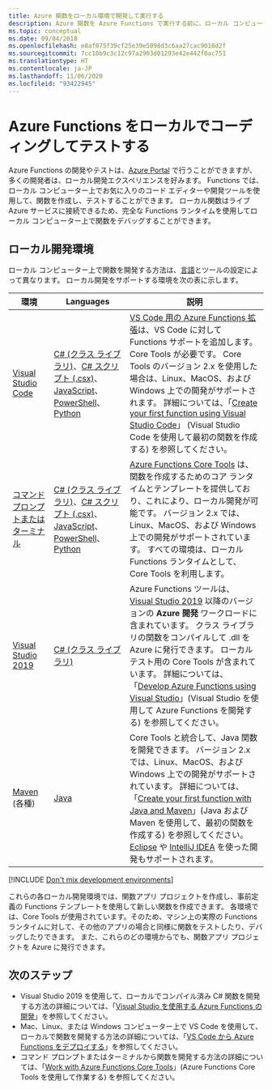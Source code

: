 ```yaml
---
title: Azure 関数をローカル環境で開発して実行する
description: Azure 関数を Azure Functions で実行する前に、ローカル コンピューターでコーディングしてテストする方法について説明します。
ms.topic: conceptual
ms.date: 09/04/2018
ms.openlocfilehash: e8af075f39cf25e39e5098d3c6aa27cac9018d2f
ms.sourcegitcommit: 7cc10b9c3c12c97a2903d01293e42e442f8ac751
ms.translationtype: HT
ms.contentlocale: ja-JP
ms.lasthandoff: 11/06/2020
ms.locfileid: "93422945"
---
```

# <a name="code-and-test-azure-functions-locally"></a>Azure Functions をローカルでコーディングしてテストする

Azure Functions の開発やテストは、[Azure Portal] で行うことができますが、多くの開発者は、ローカル開発エクスペリエンスを好みます。 Functions では、ローカル コンピューター上でお気に入りのコード エディターや開発ツールを使用して、関数を作成し、テストすることができます。 ローカル関数はライブ Azure サービスに接続できるため、完全な Functions ランタイムを使用してローカル コンピューター上で関数をデバッグすることができます。

## <a name="local-development-environments"></a>ローカル開発環境

ローカル コンピューター上で関数を開発する方法は、[言語](supported-languages.md)とツールの設定によって異なります。 ローカル開発をサポートする環境を次の表に示します。

|環境                              |Languages         |説明|
|-----------------------------------------|------------|---|
|[Visual Studio Code](functions-develop-vs-code.md)| [C# (クラス ライブラリ)](functions-dotnet-class-library.md)、[C# スクリプト (.csx)](functions-reference-csharp.md)、[JavaScript](functions-reference-node.md)、[PowerShell](./create-first-function-vs-code-powershell.md)、[Python](functions-reference-python.md) | [VS Code 用の Azure Functions 拡張](https://marketplace.visualstudio.com/items?itemName=ms-azuretools.vscode-azurefunctions)は、VS Code に対して Functions サポートを追加します。 Core Tools が必要です。 Core Tools のバージョン 2.x を使用した場合は、Linux、MacOS、および Windows 上での開発がサポートされます。 詳細については、「[Create your first function using Visual Studio Code](functions-create-first-function-vs-code.md)」 (Visual Studio Code を使用して最初の関数を作成する) を参照してください。 |
| [コマンド プロンプトまたはターミナル](functions-run-local.md) | [C# (クラス ライブラリ)](functions-dotnet-class-library.md)、[C# スクリプト (.csx)](functions-reference-csharp.md)、[JavaScript](functions-reference-node.md)、[PowerShell](functions-reference-powershell.md)、[Python](functions-reference-python.md) | [Azure Functions Core Tools] は、関数を作成するためのコア ランタイムとテンプレートを提供しており、これにより、ローカル開発が可能です。 バージョン 2.x では、Linux、MacOS、および Windows 上での開発がサポートされています。 すべての環境は、ローカル Functions ランタイムとして、Core Tools を利用します。 |
| [Visual Studio 2019](functions-develop-vs.md) | [C# (クラス ライブラリ)](functions-dotnet-class-library.md) | Azure Functions ツールは、 [Visual Studio 2019](https://www.visualstudio.com/vs/) 以降のバージョンの **Azure 開発** ワークロードに含まれています。 クラス ライブラリの関数をコンパイルして .dll を Azure に発行できます。 ローカル テスト用の Core Tools が含まれています。 詳細については、「[Develop Azure Functions using Visual Studio](functions-develop-vs.md)」(Visual Studio を使用して Azure Functions を開発する) を参照してください。 |
| [Maven](./create-first-function-cli-java.md) (各種) | [Java](functions-reference-java.md) | Core Tools と統合して、Java 関数を開発できます。 バージョン 2.x では、Linux、MacOS、および Windows 上での開発がサポートされています。 詳細については、「[Create your first function with Java and Maven](./create-first-function-cli-java.md)」(Java および Maven を使用して、最初の関数を作成する) を参照してください。 [Eclipse](functions-create-maven-eclipse.md) や [IntelliJ IDEA](functions-create-maven-intellij.md) を使った開発もサポートされます。 |

[!INCLUDE [Don't mix development environments](../../includes/functions-mixed-dev-environments.md)]

これらの各ローカル開発環境では、関数アプリ プロジェクトを作成し、事前定義の Functions テンプレートを使用して新しい関数を作成できます。 各環境では、Core Tools が使用されています。そのため、マシン上の実際の Functions ランタイムに対して、その他のアプリの場合と同様に関数をテストしたり、デバッグしたりできます。 また、これらのどの環境からでも、関数アプリ プロジェクトを Azure に発行できます。

## <a name="next-steps"></a>次のステップ

+ Visual Studio 2019 を使用して、ローカルでコンパイル済み C# 関数を開発する方法の詳細については、「[Visual Studio を使用する Azure Functions の開発](functions-develop-vs.md)」を参照してください。
+ Mac、Linux、または Windows コンピューター上で VS Code を使用して、ローカルで関数を開発する方法の詳細については、「[VS Code から Azure Functions をデプロイする](/azure/developer/javascript/tutorial-vscode-serverless-node-01)」を参照してください。
+ コマンド プロンプトまたはターミナルから関数を開発する方法の詳細については、「[Work with Azure Functions Core Tools](functions-run-local.md)」(Azure Functions Core Tools を使用して作業する) を参照してください。

<!-- LINKS -->

[Azure Functions Core Tools]: https://www.npmjs.com/package/azure-functions-core-tools
[Azure Portal]: https://portal.azure.com
[Node.js]: https://docs.npmjs.com/getting-started/installing-node#osx-or-windows
